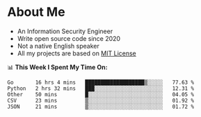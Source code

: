 # About Me

- An Information Security Engineer
- Write open source code since 2020
- Not a native English speaker
- All my projects are based on [MIT License](https://opensource.org/licenses/MIT)

📊 **This Week I Spent My Time On:**
<!--START_SECTION:waka-->
```text
Go       16 hrs 4 mins   ███████████████████▒░░░░░   77.63 % 
Python   2 hrs 32 mins   ███░░░░░░░░░░░░░░░░░░░░░░   12.31 % 
Other    50 mins         █░░░░░░░░░░░░░░░░░░░░░░░░   04.05 % 
CSV      23 mins         ▒░░░░░░░░░░░░░░░░░░░░░░░░   01.92 % 
JSON     21 mins         ▒░░░░░░░░░░░░░░░░░░░░░░░░   01.72 % 
```
<!--END_SECTION:waka-->

